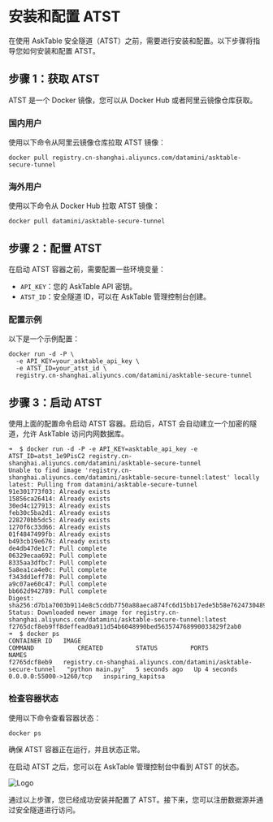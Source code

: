 # 安装和配置 ATST

在使用 AskTable 安全隧道（ATST）之前，需要进行安装和配置。以下步骤将指导您如何安装和配置 ATST。

## 步骤 1：获取 ATST

ATST 是一个 Docker 镜像，您可以从 Docker Hub 或者阿里云镜像仓库获取。

### 国内用户

使用以下命令从阿里云镜像仓库拉取 ATST 镜像：

```docker pull registry.cn-shanghai.aliyuncs.com/datamini/asktable-secure-tunnel```

### 海外用户

使用以下命令从 Docker Hub 拉取 ATST 镜像：

```docker pull datamini/asktable-secure-tunnel```

## 步骤 2：配置 ATST

在启动 ATST 容器之前，需要配置一些环境变量：

- `API_KEY`：您的 AskTable API 密钥。
- `ATST_ID`：安全隧道 ID，可以在 AskTable 管理控制台创建。

### 配置示例

以下是一个示例配置：

```docker
docker run -d -P \
  -e API_KEY=your_asktable_api_key \
  -e ATST_ID=your_atst_id \
  registry.cn-shanghai.aliyuncs.com/datamini/asktable-secure-tunnel
```

## 步骤 3：启动 ATST

使用上面的配置命令启动 ATST 容器。启动后，ATST 会自动建立一个加密的隧道，允许 AskTable 访问内网数据库。

```
➜  $ docker run -d -P -e API_KEY=asktable_api_key -e ATST_ID=atst_1e9PisC2 registry.cn-shanghai.aliyuncs.com/datamini/asktable-secure-tunnel
Unable to find image 'registry.cn-shanghai.aliyuncs.com/datamini/asktable-secure-tunnel:latest' locally
latest: Pulling from datamini/asktable-secure-tunnel
91e301773f03: Already exists 
15856ca26414: Already exists 
30ed4c127913: Already exists 
feb30c5ba2d1: Already exists 
228270bb5dc5: Already exists 
1270f6c33d66: Already exists 
01f4847499fb: Already exists 
b493cb19e676: Already exists 
de4db47de1c7: Pull complete 
06329ecaa692: Pull complete 
8335aa3dfbc7: Pull complete 
5a8ea1ca4e0c: Pull complete 
f343dd1eff78: Pull complete 
a9c07ae60c47: Pull complete 
bb662d942789: Pull complete 
Digest: sha256:d7b1a7003b9114e8c5cddb7750a88aeca874fc6d15bb17ede5b58e7624730489
Status: Downloaded newer image for registry.cn-shanghai.aliyuncs.com/datamini/asktable-secure-tunnel:latest
f2765dcf8eb9ff8deffead0a911d54b6048990bed563574768990033829f2ab0
➜  $ docker ps
CONTAINER ID   IMAGE                                                               COMMAND            CREATED         STATUS         PORTS                     NAMES
f2765dcf8eb9   registry.cn-shanghai.aliyuncs.com/datamini/asktable-secure-tunnel   "python main.py"   5 seconds ago   Up 4 seconds   0.0.0.0:55000->1260/tcp   inspiring_kapitsa

```


### 检查容器状态

使用以下命令查看容器状态：

```docker ps```

确保 ATST 容器正在运行，并且状态正常。


在启动 ATST 之后，您可以在 AskTable 管理控制台中看到 ATST 的状态。

<div className="img-center medium">
  <img src="/img/asktable/at_atst_card.png" alt="Logo" />
</div>


通过以上步骤，您已经成功安装并配置了 ATST。接下来，您可以注册数据源并通过安全隧道进行访问。
